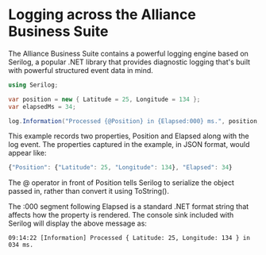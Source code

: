 # Logging across the Alliance Business Suite

The Alliance Business Suite contains a powerful logging engine based on Serilog, a popular .NET library that provides diagnostic logging that's built with powerful structured event data in mind.

``` cs
using Serilog;

var position = new { Latitude = 25, Longitude = 134 };
var elapsedMs = 34;

log.Information("Processed {@Position} in {Elapsed:000} ms.", position, elapsedMs);

```

This example records two properties, Position and Elapsed along with the log event. The properties captured in the example, in JSON format, would appear like:

``` js
{"Position": {"Latitude": 25, "Longitude": 134}, "Elapsed": 34}
```

The @ operator in front of Position tells Serilog to serialize the object passed in, rather than convert it using ToString().

The :000 segment following Elapsed is a standard .NET format string that affects how the property is rendered. The console sink included with Serilog will display the above message as:
```
09:14:22 [Information] Processed { Latitude: 25, Longitude: 134 } in 034 ms.
```